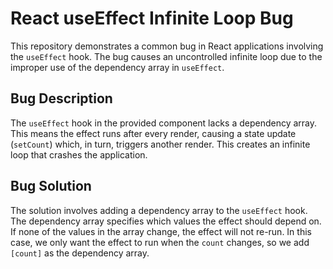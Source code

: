 # React useEffect Infinite Loop Bug

This repository demonstrates a common bug in React applications involving the `useEffect` hook. The bug causes an uncontrolled infinite loop due to the improper use of the dependency array in `useEffect`.

## Bug Description

The `useEffect` hook in the provided component lacks a dependency array.  This means the effect runs after every render, causing a state update (`setCount`) which, in turn, triggers another render.  This creates an infinite loop that crashes the application.

## Bug Solution

The solution involves adding a dependency array to the `useEffect` hook. The dependency array specifies which values the effect should depend on. If none of the values in the array change, the effect will not re-run.  In this case, we only want the effect to run when the `count` changes, so we add `[count]` as the dependency array.